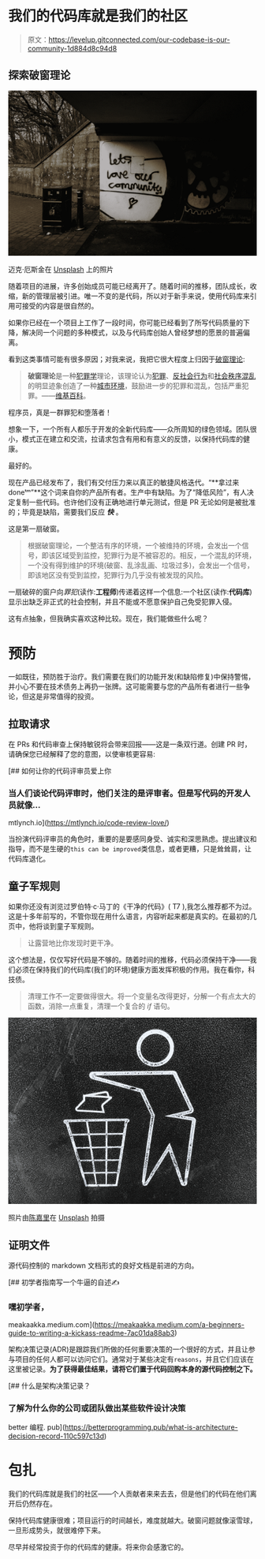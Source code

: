 # 我们的代码库就是我们的社区

> 原文：<https://levelup.gitconnected.com/our-codebase-is-our-community-1d884d8c94d8>

## 探索破窗理论

![](img/63e13f50a97ca1bcbdeeeb33fea33c43.png)

迈克·厄斯金在 [Unsplash](https://unsplash.com?utm_source=medium&utm_medium=referral) 上的照片

随着项目的进展，许多创始成员可能已经离开了。随着时间的推移，团队成长，收缩，新的管理层被引进。唯一不变的是代码，所以对于新手来说，使用代码库来引用可接受的内容是很自然的。

如果你已经在一个项目上工作了一段时间，你可能已经看到了所写代码质量的下降，解决同一个问题的多种模式，以及与代码库创始人曾经梦想的愿景的普遍偏离。

看到这类事情可能有很多原因；对我来说，我把它很大程度上归因于[破窗理论](https://en.wikipedia.org/wiki/Broken_windows_theory):

> **破窗理论**是一种[犯罪学](https://en.wikipedia.org/wiki/Criminology)理论，该理论认为[犯罪](https://en.wikipedia.org/wiki/Crime)、[反社会行为](https://en.wikipedia.org/wiki/Anti-social_behavior)和[社会秩序混乱](https://en.wikipedia.org/wiki/Civil_disorder)的明显迹象创造了一种[城市环境](https://en.wikipedia.org/wiki/Urban_area)，鼓励进一步的犯罪和混乱，包括严重犯罪。——[维基百科](https://en.wikipedia.org/wiki/Broken_windows_theory)。

程序员，真是一群罪犯和堕落者！

想象一下，一个所有人都乐于开发的全新代码库——众所周知的绿色领域。团队很小，模式正在建立和交流，拉请求包含有用和有意义的反馈，以保持代码库的健康。

最好的。

现在产品已经发布了，我们有交付压力来以真正的敏捷风格迭代。“**拿过来 doneᵗᵐ”**这个词来自你的产品所有者。生产中有缺陷。为了“降低风险”，有人决定复制一些代码。也许他们没有正确地进行单元测试，但是 PR 无论如何是被批准的；毕竟是缺陷，需要我们反应 ***快*** 。

这是第一扇破窗。

> 根据破窗理论，一个整洁有序的环境，一个被维持的环境，会发出一个信号，即该区域受到监控，犯罪行为是不被容忍的。相反，一个混乱的环境，一个没有得到维护的环境(破窗、乱涂乱画、垃圾过多)，会发出一个信号，即该地区没有受到监控，犯罪行为几乎没有被发现的风险。

一扇破碎的窗户向*罪犯*(读作:**工程师**)传递着这样一个信息:一个社区(读作:**代码库**)显示出缺乏非正式的社会控制，并且不能或不愿意保护自己免受犯罪入侵。

这有点抽象，但我确实喜欢这种比较。现在，我们能做些什么呢？

# 预防

一如既往，预防胜于治疗。我们需要在我们的功能开发(和缺陷修复)中保持警惕，并小心不要在技术债务上再扔一张牌。这可能需要与您的产品所有者进行一些争论，但这是非常值得的投资。

## 拉取请求

在 PRs 和代码审查上保持敏锐将会带来回报——这是一条双行道。创建 PR 时，请确保您已经解释了您的意图，以使审核更容易:

[](https://mtlynch.io/code-review-love/) [## 如何让你的代码评审员爱上你

### 当人们谈论代码评审时，他们关注的是评审者。但是写代码的开发人员就像…

mtlynch.io](https://mtlynch.io/code-review-love/) 

当扮演代码评审员的角色时，重要的是要感同身受、诚实和深思熟虑。提出建议和指导，而不是生硬的`this can be improved`类信息，或者更糟，只是耸耸肩，让代码库退化。

## 童子军规则

如果你还没有浏览过罗伯特·c·马丁的《干净的代码》( T7 ),我怎么推荐都不为过。这是十多年前写的，不管你现在用什么语言，内容听起来都是真实的。在最初的几页中，他将谈到童子军规则。

> 让露营地比你发现时更干净。

这个想法是，仅仅写好代码是不够的。随着时间的推移，代码必须保持干净——我们必须在保持我们的代码库(我们的环境)健康方面发挥积极的作用。我在看你，科技债。

> 清理工作不一定要做得很大。将一个变量名改得更好，分解一个有点太大的函数，消除一点重复，清理一个复合的 *if* 语句。

![](img/b9c4e5dcc70b210bd54a7a01aff38728.png)

照片由[陈嘉里](https://unsplash.com/@gary_at_unsplash?utm_source=unsplash&utm_medium=referral&utm_content=creditCopyText)在 [Unsplash](https://unsplash.com/s/photos/trash?utm_source=unsplash&utm_medium=referral&utm_content=creditCopyText) 拍摄

## 证明文件

源代码控制的 markdown 文档形式的良好文档是前进的方向。

 [## 初学者指南写一个牛逼的自述✍

### 嘿初学者，

meakaakka.medium.com](https://meakaakka.medium.com/a-beginners-guide-to-writing-a-kickass-readme-7ac01da88ab3) 

架构决策记录(ADR)是跟踪我们所做的任何重要决策的一个很好的方式，并且让参与项目的任何人都可以访问它们。通常对于某些决定有`reasons`，并且它们应该在这里被记录。**为了获得最佳结果，请将它们置于代码回购本身的源代码控制之下。**

[](https://betterprogramming.pub/what-is-architecture-decision-record-110c597c13d) [## 什么是架构决策记录？

### 了解为什么你的公司或团队做出某些软件设计决策

better 编程. pub](https://betterprogramming.pub/what-is-architecture-decision-record-110c597c13d) 

# 包扎

我们的代码库就是我们的社区——个人贡献者来来去去，但是他们的代码在他们离开后仍然存在。

保持代码库健康很难；项目运行的时间越长，难度就越大。破窗问题就像滚雪球，一旦形成势头，就很难停下来。

尽早并经常投资于你的代码库的健康。将来你会感激它的。